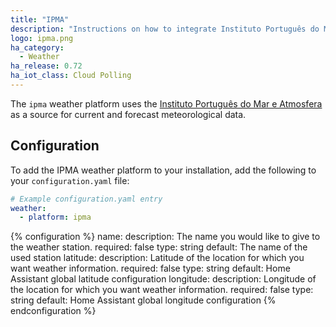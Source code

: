 ```yaml
---
title: "IPMA"
description: "Instructions on how to integrate Instituto Português do Mar e Atmosfera weather conditions into Home Assistant."
logo: ipma.png
ha_category:
  - Weather
ha_release: 0.72
ha_iot_class: Cloud Polling
---
```


The `ipma` weather platform uses the [Instituto Português do Mar e Atmosfera](http://www.ipma.pt) as a source for current and forecast meteorological data.

## Configuration

To add the IPMA weather platform to your installation, add the following to your `configuration.yaml` file:

```yaml
# Example configuration.yaml entry
weather:
  - platform: ipma
```

{% configuration %}
name:
  description:  The name you would like to give to the weather station.
  required: false
  type: string
  default: The name of the used station
latitude:
  description: Latitude of the location for which you want weather information.
  required: false
  type: string
  default: Home Assistant global latitude configuration
longitude:
  description: Longitude of the location for which you want weather information.
  required: false
  type: string
  default: Home Assistant global longitude configuration
{% endconfiguration %}
